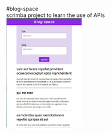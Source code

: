 #blog-space  
scrimba project to learn the use of APIs  
<img src="screenshot.jpg" alt="screenshot" width="200px">
